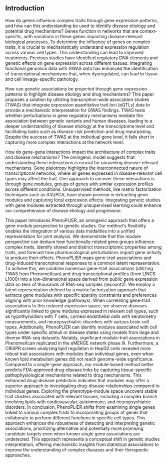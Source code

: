 ## Introduction

How do genes influence complex traits through gene expression patterns, and how can this understanding be used to identify disease etiology and potential drug mechanisms? Genes function in networks that are context-specific, with variations in these genes impacting disease-relevant biological processes.
To determine the influence of genes on complex traits, it is crucial to mechanistically understand expression regulation across various cell types.
This understanding can lead to improved treatments.
Previous studies have identified regulatory DNA elements and genetic effects on gene expression across different tissues.
Integrating functional genomics data with GWAS data has enhanced the identification of transcriptional mechanisms that, when dysregulated, can lead to tissue- and cell lineage-specific pathology.


How can genetic associations be projected through gene expression patterns to highlight disease etiology and drug mechanisms? This paper proposes a solution by utilizing transcription-wide association studies (TWAS) that integrate expression quantitative trait loci (eQTLs) data to provide a mechanistic interpretation for GWAS findings.
TWAS tests whether perturbations in gene regulatory mechanisms mediate the association between genetic variants and human diseases, leading to a deeper understanding of disease etiology at the transcriptome level and facilitating tasks such as disease-risk prediction and drug repurposing.
Despite the success of TWAS at the individual gene level, it falls short in capturing more complex interactions at the network level.


How do gene-gene interactions impact the architecture of complex traits and disease mechanisms? The omnigenic model suggests that understanding these interactions is crucial for unraveling disease-relevant mechanisms.
Gene pleiotropy highlights the interconnected nature of transcriptional networks, where all genes expressed in disease-relevant cell types may affect the trait.
One approach to uncover these interactions is through gene modules, groups of genes with similar expression profiles across different conditions.
Unsupervised methods, like matrix factorization techniques such as ICA/PCA, have shown promise in extracting gene modules and capturing local expression effects.
Integrating genetic studies with gene modules extracted through unsupervised learning could enhance our comprehension of disease etiology and progression.


This paper introduces PhenoPLIER, an omnigenic approach that offers a gene module perspective to genetic studies.
Our method's flexibility enables the integration of various data modalities into a unified representation for joint analysis.
We demonstrate that this module perspective can deduce how functionally-related gene groups influence complex traits, identify shared and distinct transcriptomic properties among traits, and forecast how pharmacological perturbations impact gene activity to produce their effects.
PhenoPLIER maps gene-trait associations and drug-induced transcriptional responses to a common latent representation.
To achieve this, we combine numerous gene-trait associations (utilizing TWAS from PhenomeXcan) and drug transcriptional profiles (from LINCS L1000) into a low-dimensional space derived from public gene expression data on tens of thousands of RNA-seq samples (recount2).
We employ a latent representation defined by a matrix factorization approach that extracts gene modules with specific sparsity constraints and preferences aligning with prior knowledge (pathways).
When correlating gene-trait associations to this reduced expression space, we observe diseases significantly linked to gene modules expressed in relevant cell types, such as hypothyroidism with T cells, corneal endothelial cells with keratometry measurements, and neuropsychiatric disorders with various brain cell types.
Additionally, PhenoPLIER can identify modules associated with cell types under specific stimuli or disease states using models from large and diverse RNA-seq datasets.
Notably, significant module-trait associations in PhenomeXcan replicated in the eMERGE network phase III.
Furthermore, a CRISPR screen analyzing lipid regulation in HepG2 cells revealed more robust trait associations with modules than individual genes, even when known lipid metabolism genes did not reach genome-wide significance.
Compared to a single-gene approach, our module-based method better predicts FDA-approved drug-disease links by capturing tissue-specific pathophysiological mechanisms related to drug mechanisms.
This enhanced drug-disease prediction indicates that modules may offer a superior approach to investigating drug-disease relationships compared to individual genes.
Exploring the phenotype-module space uncovers stable trait clusters associated with relevant tissues, including a complex branch involving lipids with cardiovascular, autoimmune, and neuropsychiatric disorders.
In conclusion, PhenoPLIER shifts from examining single genes linked to various complex traits to incorporating groups of genes that collaborate to perform different functions in specific cell types.
This approach enhances the robustness of detecting and interpreting genetic associations, prioritizing alternative and potentially more promising candidate targets even when known single gene associations are undetected.
This approach represents a conceptual shift in genetic studies interpretation, offering mechanistic insights from statistical associations to improve the understanding of complex diseases and their therapeutic approaches.
